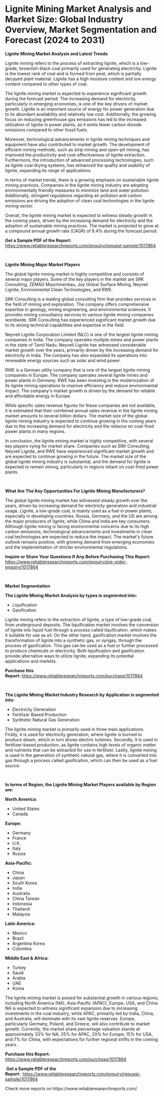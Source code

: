 <p><h1>Lignite Mining Market Analysis and Market Size: Global Industry Overview, Market Segmentation and Forecast (2024 to 2031)</h1></p><p><strong>Lignite Mining Market Analysis and Latest Trends</strong></p>
<p><p>Lignite mining refers to the process of extracting lignite, which is a low-grade, brownish-black coal primarily used for generating electricity. Lignite is the lowest rank of coal and is formed from peat, which is partially decayed plant material. Lignite has a high moisture content and low energy content compared to other types of coal.</p><p>The lignite mining market is expected to experience significant growth during the forecast period. The increasing demand for electricity, particularly in emerging economies, is one of the key drivers of market growth. Lignite is an important source of energy for power generation due to its abundant availability and relatively low cost. Additionally, the growing focus on reducing greenhouse gas emissions has led to the increased utilization of lignite in power plants, as it emits fewer carbon dioxide emissions compared to other fossil fuels.</p><p>Moreover, technological advancements in lignite mining techniques and equipment have also contributed to market growth. The development of efficient mining methods, such as strip mining and open-pit mining, has improved the productivity and cost-effectiveness of lignite extraction. Furthermore, the introduction of advanced processing technologies, such as lignite coal drying systems, has enhanced the quality and usability of lignite, expanding its range of applications.</p><p>In terms of market trends, there is a growing emphasis on sustainable lignite mining practices. Companies in the lignite mining industry are adopting environmentally friendly measures to minimize land and water pollution. Additionally, stringent regulations regarding air pollution and carbon emissions are driving the adoption of clean coal technologies in the lignite mining sector.</p><p>Overall, the lignite mining market is expected to witness steady growth in the coming years, driven by the increasing demand for electricity and the adoption of sustainable mining practices. The market is projected to grow at a compound annual growth rate (CAGR) of 8.4% during the forecast period.</p></p>
<p><strong>Get a Sample PDF of the Report:&nbsp;</strong> <a href="https://www.reliableresearchreports.com/enquiry/request-sample/1017864">https://www.reliableresearchreports.com/enquiry/request-sample/1017864</a></p>
<p>&nbsp;</p>
<p><strong>Lignite Mining Major Market Players</strong></p>
<p><p>The global lignite mining market is highly competitive and consists of several major players. Some of the key players in the market are SRK Consulting, ZEMAG Maschinenbau, Joy Global Surface Mining, Neyveli Lignite, Environmental Clean Technologies, and RWE.</p><p>SRK Consulting is a leading global consulting firm that provides services in the field of mining and exploration. The company offers comprehensive expertise in geology, mining engineering, and environmental sciences. It provides mining consultancy services to various lignite mining companies worldwide. SRK Consulting has experienced significant market growth due to its strong technical capabilities and expertise in the field.</p><p>Neyveli Lignite Corporation Limited (NLC) is one of the largest lignite mining companies in India. The company operates multiple mines and power plants in the state of Tamil Nadu. Neyveli Lignite has witnessed considerable market growth over the years, primarily driven by the increasing demand for electricity in India. The company has also expanded its operations into renewable energy sources such as solar and wind power.</p><p>RWE is a German utility company that is one of the largest lignite mining companies in Europe. The company operates several lignite mines and power plants in Germany. RWE has been investing in the modernization of its lignite mining operations to improve efficiency and reduce environmental impact. The company's market growth is driven by the demand for reliable and affordable energy in Europe.</p><p>While specific sales revenue figures for these companies are not available, it is estimated that their combined annual sales revenue in the lignite mining market amounts to several billion dollars. The market size of the global lignite mining industry is expected to continue growing in the coming years due to the increasing demand for electricity and the reliance on coal-fired power plants in many regions.</p><p>In conclusion, the lignite mining market is highly competitive, with several key players vying for market share. Companies such as SRK Consulting, Neyveli Lignite, and RWE have experienced significant market growth and are expected to continue growing in the future. The market size of the global lignite mining industry is substantial, and the demand for lignite is expected to remain strong, particularly in regions reliant on coal-fired power plants.</p></p>
<p>&nbsp;</p>
<p><strong>What Are The Key Opportunities For Lignite Mining Manufacturers?</strong></p>
<p><p>The global lignite mining market has witnessed steady growth over the years, driven by increasing demand for electricity generation and industrial usage. Lignite, a low-grade coal, is mainly used as a fuel in power plants, especially in developing countries. Russia, Germany, and the US are among the major producers of lignite, while China and India are key consumers. Although lignite mining is facing environmental concerns due to its high carbon emissions, technological advancements and investments in clean coal technologies are expected to reduce the impact. The market's future outlook remains positive, with growing demand from emerging economies and the implementation of stricter environmental regulations.</p></p>
<p><strong>Inquire or Share Your Questions If Any Before Purchasing This Report:</strong> <a href="https://www.reliableresearchreports.com/enquiry/pre-order-enquiry/1017864">https://www.reliableresearchreports.com/enquiry/pre-order-enquiry/1017864</a></p>
<p>&nbsp;</p>
<p><strong>Market Segmentation</strong></p>
<p><strong>The Lignite Mining Market Analysis by types is segmented into:</strong></p>
<p><ul><li>Liquification</li><li>Gasification</li></ul></p>
<p><p>Lignite mining refers to the extraction of lignite, a type of low-grade coal, from underground deposits. The liquification market involves the conversion of lignite into liquid fuel through a process called liquification, which makes it suitable for use as oil. On the other hand, gasification market involves the transformation of lignite into a synthetic gas, or syngas, through the process of gasification. This gas can be used as a fuel or further processed to produce chemicals or electricity. Both liquification and gasification provide alternative ways to utilize lignite, expanding its potential applications and markets.</p></p>
<p><strong>Purchase this Report:&nbsp;</strong><a href="https://www.reliableresearchreports.com/purchase/1017864">https://www.reliableresearchreports.com/purchase/1017864</a></p>
<p>&nbsp;</p>
<p><strong>The Lignite Mining Market Industry Research by Application is segmented into:</strong></p>
<p><ul><li>Electricity Generation</li><li>Fertilizer Based Production</li><li>Synthetic Natural Gas Generation</li></ul></p>
<p><p>The lignite mining market is primarily used in three main applications. Firstly, it is used for electricity generation, where lignite is burned to produce steam, which in turn drives electric turbines. Secondly, it is used in fertilizer-based production, as lignite contains high levels of organic matter and nutrients that can be extracted for use in fertilizer. Lastly, lignite mining is used in the generation of synthetic natural gas, where it is converted into gas through a process called gasification, which can then be used as a fuel source.</p></p>
<p>&nbsp;</p>
<p><strong>In terms of Region, the Lignite Mining Market Players available by Region are:</strong></p>
<p>
    <p> <strong> North America: </strong>
        <ul>
            <li>United States</li>
            <li>Canada</li>
        </ul>
        </p> 
    <p> <strong> Europe: </strong>
        <ul>
            <li>Germany</li>
            <li>France</li>
            <li>U.K.</li>
            <li>Italy</li>
            <li>Russia</li>
        </ul>
        </p> 
    <p> <strong> Asia-Pacific: </strong>
        <ul>
            <li>China</li>
            <li>Japan</li>
            <li>South Korea</li>
            <li>India</li>
            <li>Australia</li>
            <li>China Taiwan</li>
            <li>Indonesia</li>
            <li>Thailand</li>
            <li>Malaysia</li>
        </ul>
        </p> 
    <p> <strong> Latin America: </strong>
        <ul>
            <li>Mexico</li>
            <li>Brazil</li>
            <li>Argentina Korea</li>
            <li>Colombia</li>
        </ul>
        </p> 
    <p> <strong> Middle East & Africa: </strong>
        <ul>
            <li>Turkey</li>
            <li>Saudi</li>
            <li>Arabia</li>
            <li>UAE</li>
            <li>Korea</li>
        </ul>
    </p>
    </p>
<p><p>The lignite mining market is poised for substantial growth in various regions, including North America (NA), Asia-Pacific (APAC), Europe, USA, and China. NA is expected to witness significant expansion due to increasing investments in the coal industry, while APAC, primarily led by India, China, and Australia, will dominate with its vast lignite reserves. Europe, particularly Germany, Poland, and Greece, will also contribute to market growth. Currently, the market share percentage valuation stands at approximately 33% for NA, 25% for APAC, 20% for Europe, 15% for USA, and 7% for China, with expectations for further regional shifts in the coming years.</p></p>
<p><strong>Purchase this Report: </strong><a href="https://www.reliableresearchreports.com/purchase/1017864">https://www.reliableresearchreports.com/purchase/1017864</a></p>
<p>&nbsp;<strong>Get a Sample PDF of the Report:&nbsp;&nbsp;</strong><a href="https://www.reliableresearchreports.com/enquiry/request-sample/1017864">https://www.reliableresearchreports.com/enquiry/request-sample/1017864</a></p>
<p><strong></strong></p>
<p>Check more reports on https://www.reliableresearchreports.com/</p>